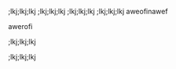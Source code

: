 ;lkj;lkj;lkj
;lkj;lkj;lkj
;lkj;lkj;lkj
;lkj;lkj;lkj
aweofinawef

awerofi

;lkj;lkj;lkj

;lkj;lkj;lkj
